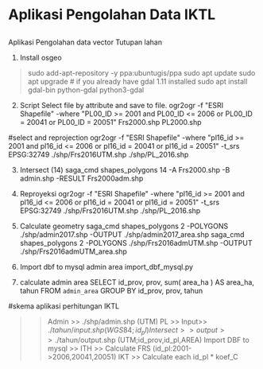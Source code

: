 ﻿# Aplikasi Pengolahan Data IKTL
##

Aplikasi Pengolahan data vector Tutupan lahan 

1. Install osgeo
> sudo add-apt-repository -y ppa:ubuntugis/ppa
> sudo apt update 
> sudo apt upgrade # if you already have gdal 1.11 installed 
> sudo apt install gdal-bin python-gdal python3-gdal

2. Script Select file by attribute and save to file.
ogr2ogr -f "ESRI Shapefile" -where "PL00_ID >= 2001 and PL00_ID <= 2006 or PL00_ID = 20041 or PL00_ID = 20051" Frs2000.shp PL2000.shp

#select and reprojection
ogr2ogr -f "ESRI Shapefile" -where "pl16_id >= 2001 and pl16_id <= 2006 or pl16_id = 20041 or pl16_id = 20051" -t_srs EPSG:32749 ./shp/Frs2016UTM.shp ./shp/PL_2016.shp

3. Intersect (14)
saga_cmd shapes_polygons 14 -A Frs2000.shp -B admin.shp -RESULT Frs2000adm.shp

4. Reproyeksi
ogr2ogr -f "ESRI Shapefile" -where "pl16_id >= 2001 and pl16_id <= 2006 or pl16_id = 20041 or pl16_id = 20051" -t_srs EPSG:32749 ./shp/Frs2016UTM.shp ./shp/PL_2016.shp


5. Calculate geometry
saga_cmd shapes_polygons 2 -POLYGONS ./shp/admin2017.shp -OUTPUT ./shp/admin2017_area.shp 
saga_cmd shapes_polygons 2 -POLYGONS ./shp/Frs2016admUTM.shp -OUTPUT ./shp/Frs2016admUTM_area.shp


6. Import dbf to mysql admin area
import_dbf_mysql.py

7. calculate admin area
SELECT id_prov, prov, sum( area_ha ) AS area_ha, tahun
FROM `admin_area` 
GROUP BY id_prov, prov, tahun

#skema aplikasi perhitungan IKTL
>> Admin >> ./shp/admin.shp (UTM)
>> PL >> Input>> ./$tahun/input.shp (WGS84;id_pl)
>> Intersect >> output >>./$tahun/output.shp (UTM;id_prov,id_pl,AREA)
>> Import DBF to mysql >>
ITH >> Calculate FRS (id_pl:2001->2006,20041,20051)
IKT >> Calculate each id_pl * koef_C 



